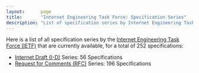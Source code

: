 ```yaml
---
layout:      page
title:       "Internet Engineering Task Force: Specification Series"
description: "List of specification series by Internet Engineering Task Force (IETF)"
---
```


Here is a list of all specification series by the [Internet Engineering Task Force (IETF)](http://www.ietf.org/) that are currently available, for a total of 252 specifications:

  * [Internet Draft (I-D)](I-D/) Series: 56 Specifications
  * [Request for Comments (RFC)](RFC/) Series: 196 Specifications

